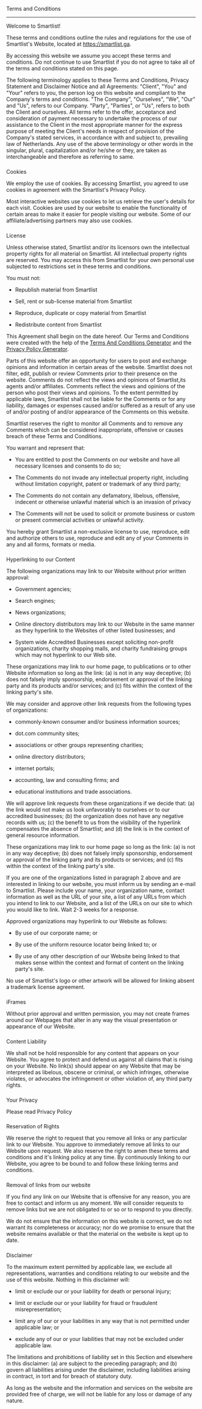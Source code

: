 Terms and Conditions[](https://knowledgebase.smartlist.ga/other/terms-and-conditions#terms-and-conditions)

--------------------------------------------------------------------------------------------------------------

Welcome to Smartlist!

These terms and conditions outline the rules and regulations for the use of Smartlist's Website, located at https://smartlist.ga.

By accessing this website we assume you accept these terms and conditions. Do not continue to use Smartlist if you do not agree to take all of the terms and conditions stated on this page.

The following terminology applies to these Terms and Conditions, Privacy Statement and Disclaimer Notice and all Agreements: "Client", "You" and "Your" refers to you, the person log on this website and compliant to the Company's terms and conditions. "The Company", "Ourselves", "We", "Our" and "Us", refers to our Company. "Party", "Parties", or "Us", refers to both the Client and ourselves. All terms refer to the offer, acceptance and consideration of payment necessary to undertake the process of our assistance to the Client in the most appropriate manner for the express purpose of meeting the Client's needs in respect of provision of the Company's stated services, in accordance with and subject to, prevailing law of Netherlands. Any use of the above terminology or other words in the singular, plural, capitalization and/or he/she or they, are taken as interchangeable and therefore as referring to same.

###

Cookies[](https://knowledgebase.smartlist.ga/other/terms-and-conditions#cookies)

We employ the use of cookies. By accessing Smartlist, you agreed to use cookies in agreement with the Smartlist's Privacy Policy.

Most interactive websites use cookies to let us retrieve the user's details for each visit. Cookies are used by our website to enable the functionality of certain areas to make it easier for people visiting our website. Some of our affiliate/advertising partners may also use cookies.

###

License[](https://knowledgebase.smartlist.ga/other/terms-and-conditions#license)

Unless otherwise stated, Smartlist and/or its licensors own the intellectual property rights for all material on Smartlist. All intellectual property rights are reserved. You may access this from Smartlist for your own personal use subjected to restrictions set in these terms and conditions.

You must not:

-   Republish material from Smartlist

-   Sell, rent or sub-license material from Smartlist

-   Reproduce, duplicate or copy material from Smartlist

-   Redistribute content from Smartlist

This Agreement shall begin on the date hereof. Our Terms and Conditions were created with the help of the [Terms And Conditions Generator](https://www.termsandconditionsgenerator.com/) and the [Privacy Policy Generator](https://www.generateprivacypolicy.com/).

Parts of this website offer an opportunity for users to post and exchange opinions and information in certain areas of the website. Smartlist does not filter, edit, publish or review Comments prior to their presence on the website. Comments do not reflect the views and opinions of Smartlist,its agents and/or affiliates. Comments reflect the views and opinions of the person who post their views and opinions. To the extent permitted by applicable laws, Smartlist shall not be liable for the Comments or for any liability, damages or expenses caused and/or suffered as a result of any use of and/or posting of and/or appearance of the Comments on this website.

Smartlist reserves the right to monitor all Comments and to remove any Comments which can be considered inappropriate, offensive or causes breach of these Terms and Conditions.

You warrant and represent that:

-   You are entitled to post the Comments on our website and have all necessary licenses and consents to do so;

-   The Comments do not invade any intellectual property right, including without limitation copyright, patent or trademark of any third party;

-   The Comments do not contain any defamatory, libelous, offensive, indecent or otherwise unlawful material which is an invasion of privacy

-   The Comments will not be used to solicit or promote business or custom or present commercial activities or unlawful activity.

You hereby grant Smartlist a non-exclusive license to use, reproduce, edit and authorize others to use, reproduce and edit any of your Comments in any and all forms, formats or media.

###

Hyperlinking to our Content[](https://knowledgebase.smartlist.ga/other/terms-and-conditions#hyperlinking-to-our-content)

The following organizations may link to our Website without prior written approval:

-   Government agencies;

-   Search engines;

-   News organizations;

-   Online directory distributors may link to our Website in the same manner as they hyperlink to the Websites of other listed businesses; and

-   System wide Accredited Businesses except soliciting non-profit organizations, charity shopping malls, and charity fundraising groups which may not hyperlink to our Web site.

These organizations may link to our home page, to publications or to other Website information so long as the link: (a) is not in any way deceptive; (b) does not falsely imply sponsorship, endorsement or approval of the linking party and its products and/or services; and (c) fits within the context of the linking party's site.

We may consider and approve other link requests from the following types of organizations:

-   commonly-known consumer and/or business information sources;

-   dot.com community sites;

-   associations or other groups representing charities;

-   online directory distributors;

-   internet portals;

-   accounting, law and consulting firms; and

-   educational institutions and trade associations.

We will approve link requests from these organizations if we decide that: (a) the link would not make us look unfavorably to ourselves or to our accredited businesses; (b) the organization does not have any negative records with us; (c) the benefit to us from the visibility of the hyperlink compensates the absence of Smartlist; and (d) the link is in the context of general resource information.

These organizations may link to our home page so long as the link: (a) is not in any way deceptive; (b) does not falsely imply sponsorship, endorsement or approval of the linking party and its products or services; and (c) fits within the context of the linking party's site.

If you are one of the organizations listed in paragraph 2 above and are interested in linking to our website, you must inform us by sending an e-mail to Smartlist. Please include your name, your organization name, contact information as well as the URL of your site, a list of any URLs from which you intend to link to our Website, and a list of the URLs on our site to which you would like to link. Wait 2-3 weeks for a response.

Approved organizations may hyperlink to our Website as follows:

-   By use of our corporate name; or

-   By use of the uniform resource locator being linked to; or

-   By use of any other description of our Website being linked to that makes sense within the context and format of content on the linking party's site.

No use of Smartlist's logo or other artwork will be allowed for linking absent a trademark license agreement.

###

iFrames[](https://knowledgebase.smartlist.ga/other/terms-and-conditions#iframes)

Without prior approval and written permission, you may not create frames around our Webpages that alter in any way the visual presentation or appearance of our Website.

###

Content Liability[](https://knowledgebase.smartlist.ga/other/terms-and-conditions#content-liability)

We shall not be hold responsible for any content that appears on your Website. You agree to protect and defend us against all claims that is rising on your Website. No link(s) should appear on any Website that may be interpreted as libelous, obscene or criminal, or which infringes, otherwise violates, or advocates the infringement or other violation of, any third party rights.

###

Your Privacy[](https://knowledgebase.smartlist.ga/other/terms-and-conditions#your-privacy)

Please read Privacy Policy

###

Reservation of Rights[](https://knowledgebase.smartlist.ga/other/terms-and-conditions#reservation-of-rights)

We reserve the right to request that you remove all links or any particular link to our Website. You approve to immediately remove all links to our Website upon request. We also reserve the right to amen these terms and conditions and it's linking policy at any time. By continuously linking to our Website, you agree to be bound to and follow these linking terms and conditions.

###

Removal of links from our website[](https://knowledgebase.smartlist.ga/other/terms-and-conditions#removal-of-links-from-our-website)

If you find any link on our Website that is offensive for any reason, you are free to contact and inform us any moment. We will consider requests to remove links but we are not obligated to or so or to respond to you directly.

We do not ensure that the information on this website is correct, we do not warrant its completeness or accuracy; nor do we promise to ensure that the website remains available or that the material on the website is kept up to date.

###

Disclaimer[](https://knowledgebase.smartlist.ga/other/terms-and-conditions#disclaimer)

To the maximum extent permitted by applicable law, we exclude all representations, warranties and conditions relating to our website and the use of this website. Nothing in this disclaimer will:

-   limit or exclude our or your liability for death or personal injury;

-   limit or exclude our or your liability for fraud or fraudulent misrepresentation;

-   limit any of our or your liabilities in any way that is not permitted under applicable law; or

-   exclude any of our or your liabilities that may not be excluded under applicable law.

The limitations and prohibitions of liability set in this Section and elsewhere in this disclaimer: (a) are subject to the preceding paragraph; and (b) govern all liabilities arising under the disclaimer, including liabilities arising in contract, in tort and for breach of statutory duty.

As long as the website and the information and services on the website are provided free of charge, we will not be liable for any loss or damage of any nature.

[](https://knowledgebase.smartlist.ga/other/privacy-policy)
